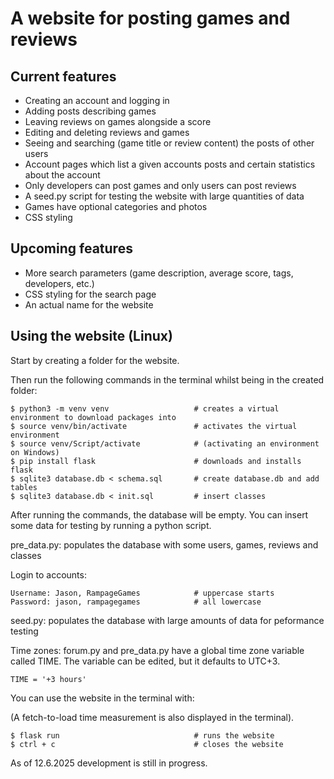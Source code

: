 # A website for posting games and reviews

## Current features

* Creating an account and logging in
* Adding posts describing games
* Leaving reviews on games alongside a score
* Editing and deleting reviews and games
* Seeing and searching (game title or review content) the posts of other users
* Account pages which list a given accounts posts and certain statistics about the account
* Only developers can post games and only users can post reviews
* A seed.py script for testing the website with large quantities of data
* Games have optional categories and photos
* CSS styling

## Upcoming features

* More search parameters (game description, average score, tags, developers, etc.)
* CSS styling for the search page
* An actual name for the website

## Using the website (Linux)

Start by creating a folder for the website.

Then run the following commands in the terminal whilst being in the created folder:
```
$ python3 -m venv venv                   # creates a virtual environment to download packages into
$ source venv/bin/activate               # activates the virtual environment
$ source venv/Script/activate            # (activating an environment on Windows)
$ pip install flask                      # downloads and installs flask
$ sqlite3 database.db < schema.sql       # create database.db and add tables
$ sqlite3 database.db < init.sql         # insert classes
```

After running the commands, the database will be empty. You can insert some data for testing by running a python script.

pre_data.py: populates the database with some users, games, reviews and classes

Login to accounts:
```
Username: Jason, RampageGames            # uppercase starts
Password: jason, rampagegames            # all lowercase
```

seed.py: populates the database with large amounts of data for peformance testing

Time zones:
forum.py and pre_data.py have a global time zone variable called TIME.
The variable can be edited, but it defaults to UTC+3.
```
TIME = '+3 hours'
```

You can use the website in the terminal with:

(A fetch-to-load time measurement is also displayed in the terminal).
```
$ flask run                              # runs the website
$ ctrl + c                               # closes the website
```

As of 12.6.2025 development is still in progress.